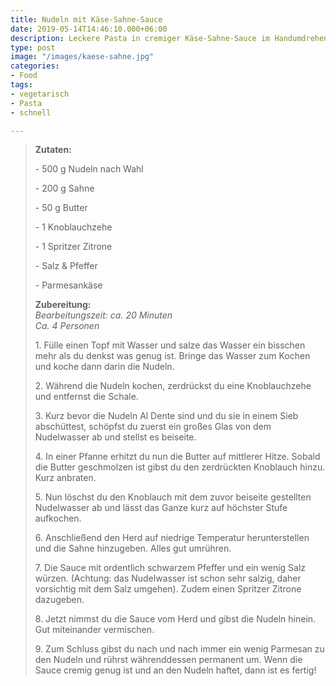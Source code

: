```yaml
---
title: Nudeln mit Käse-Sahne-Sauce
date: 2019-05-14T14:46:10.000+06:00
description: Leckere Pasta in cremiger Käse-Sahne-Sauce im Handumdrehen!
type: post
image: "/images/kaese-sahne.jpg"
categories:
- Food
tags:
- vegetarisch
- Pasta
- schnell

---
```

> **Zutaten:**
>
> \- 500 g Nudeln nach Wahl
>
> \- 200 g Sahne
>
> \- 50 g Butter
>
> \- 1 Knoblauchzehe
>
> \- 1 Spritzer Zitrone
>
> \- Salz & Pfeffer
>
> \- Parmesankäse
>
> **Zubereitung:**  
> _Bearbeitungszeit: ca. 20 Minuten  
> Ca. 4 Personen_
>
> 1\. Fülle einen Topf mit Wasser und salze das Wasser ein bisschen mehr als du denkst was genug ist. Bringe das Wasser zum Kochen und koche dann darin die Nudeln.
>
> 2\. Während die Nudeln kochen, zerdrückst du eine Knoblauchzehe und entfernst die Schale.
>
> 3\. Kurz bevor die Nudeln Al Dente sind und du sie in einem Sieb abschüttest, schöpfst du zuerst ein großes Glas von dem Nudelwasser ab und stellst es beiseite.
>
> 4\. In einer Pfanne erhitzt du nun die Butter auf mittlerer Hitze. Sobald die Butter geschmolzen ist gibst du den zerdrückten Knoblauch hinzu. Kurz anbraten.
>
> 5\. Nun löschst du den Knoblauch mit dem zuvor beiseite gestellten Nudelwasser ab und lässt das Ganze kurz auf höchster Stufe aufkochen.
>
> 6\. Anschließend den Herd auf niedrige Temperatur herunterstellen und die Sahne hinzugeben. Alles gut umrühren.
>
> 7\. Die Sauce mit ordentlich schwarzem Pfeffer und ein wenig Salz würzen. (Achtung: das Nudelwasser ist schon sehr salzig, daher vorsichtig mit dem Salz umgehen). Zudem einen Spritzer Zitrone dazugeben.
>
> 8\. Jetzt nimmst du die Sauce vom Herd und gibst die Nudeln hinein. Gut miteinander vermischen.
>
> 9\. Zum Schluss gibst du nach und nach immer ein wenig Parmesan zu den Nudeln und rührst währenddessen permanent um. Wenn die Sauce cremig genug ist und an den Nudeln haftet, dann ist es fertig!